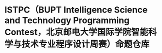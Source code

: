 # ISTPC（BUPT Intelligence Science and Technology Programming Contest，北京邮电大学国际学院智能科学与技术专业程序设计周赛）命题仓库
